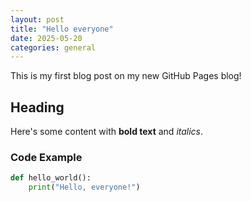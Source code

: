 ```yaml
---
layout: post
title: "Hello everyone"
date: 2025-05-20
categories: general
---
```


This is my first blog post on my new GitHub Pages blog!

## Heading

Here's some content with **bold text** and *italics*.

### Code Example

```python
def hello_world():
    print("Hello, everyone!")